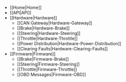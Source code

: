 * [[Home|Home]]
* [[API|API]]
* [[Hardware|Hardware]]
    * [[CAN Gateway|Hardware-Gateway]]
    * [[Brake|Hardware-Brake]]
    * [[Steering|Hardware-Steering]]
    * [[Throttle|Hardware-Throttle]]
    * [[Power Distribution|Hardware-Power-Distribution]]
    * [[Clearing Faults|Hardware-Clearing-Faults]]
* [[Firmware|Firmware]]
    * [[Brake|Firmware-Brake]]
    * [[Steering|Firmware-Steering]]
    * [[Throttle|Firmware-Throttle]]
    * [[OBD Messages|Firmware-OBD]]
